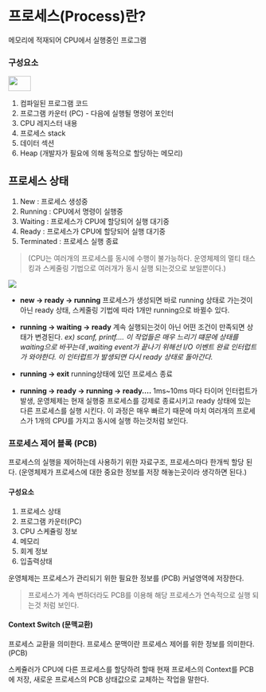 # 프로세스(Process)란?
메모리에 적재되어 CPU에서 실행중인 프로그램

### 구성요소 

<img src="https://velog.velcdn.com/images/boyfromthewell/post/aff3ce32-ae0a-416c-8256-75d98ff714c3/image.png" width="30%" height="30">

1. 컴파일된 프로그램 코드
2. 프로그램 카운터 (PC) - 다음에 실행될 명령어 포인터
3. CPU 레지스터 내용
4. 프로세스 stack
5. 데이터 섹션
6. Heap (개발자가 필요에 의해 동적으로 할당하는 메모리)

## 프로세스 상태
1. New : 프로세스 생성중
2. Running : CPU에서 명령이 실행중
3. Waiting : 프로세스가 CPU에 할당되어 실행 대기중
4. Ready : 프로세스가 CPU에 할당되어 실행 대기중
5. Terminated : 프로세스 실행 종료

>(CPU는 여러개의 프로세스를 동시에 수행이 불가능하다. 운영체제의 멀티 태스킹과 스케줄링 기법으로 여러개가 동시 실행 되는것으로 보일뿐이다.)

![](https://velog.velcdn.com/images/boyfromthewell/post/79923217-1eca-4471-9ff6-15bb69fbf2af/image.png)

* **new -> ready -> running**
프로세스가 생성되면 바로 running 상태로 가는것이 아닌 ready 상태, 스케줄링 기법에 따라 1개만 running으로 바뀔수 있다.

* **running -> waiting -> ready**
계속 실행되는것이 아닌 어떤 조건이 만족되면 상태가 변경된다.
_ex) scanf, printf.... 이 작업들은 매우 느리기 떄문에 상태를 waiting으로 바꾸는데 ,waiting event가 끝나기 위해선 I/O 이벤트 완료 인터럽트가 와야한다. 이 인터럽트가 발생되면 다시 ready 상태로 돌아간다._

* **running -> exit**
running상태에 있던 프로세스 종료

* **running -> ready -> running -> ready....**
1ms~10ms 마다 타이머 인터럽트가 발생, 운영체제는 현재 실행중 프로세스를 강제로 종료시키고 ready 상태에 있는 다른 프로세스를 실행 시킨다. 이 과정은 매우 빠르기 때문에 마치 여러개의 프로세스가 1개의 CPU를 가지고 동시에 실행 하는것처럼 보인다.

### 프로세스 제어 블록 (PCB)

프로세스의 실행을 제어하는데 사용하기 위한 자료구조, 프로세스마다 한개씩 할당 된다.
(운영체제가 프로세스에 대한 중요한 정보를 저장 해놓는곳이라 생각하면 된다.)

#### 구성요소
1. 프로세스 상태
2. 프로그램 카운터(PC)
3. CPU 스케쥴링 정보
4. 메모리
5. 회계 정보
6. 입출력상태

운영체제는 프로세스가 관리되기 위한 필요한 정보를 (PCB) 커널영역에 저장한다.
> 프로세스가 계속 변하더라도 PCB를 이용해 해당 프로세스가 연속적으로 실행 되는것 처럼 보인다.


#### Context Switch (문맥교환)
프로세스 교환을 의미한다. 프로세스 문맥이란 프로세스 제어를 위한 정보를 의미한다. (PCB)

스케쥴러가 CPU에 다른 프로세스를 할당하려 할때 현재 프로세스의 Context를 PCB에 저장, 새로운 프로세스의 PCB 상태값으로 교체하는 작업을 말한다.
